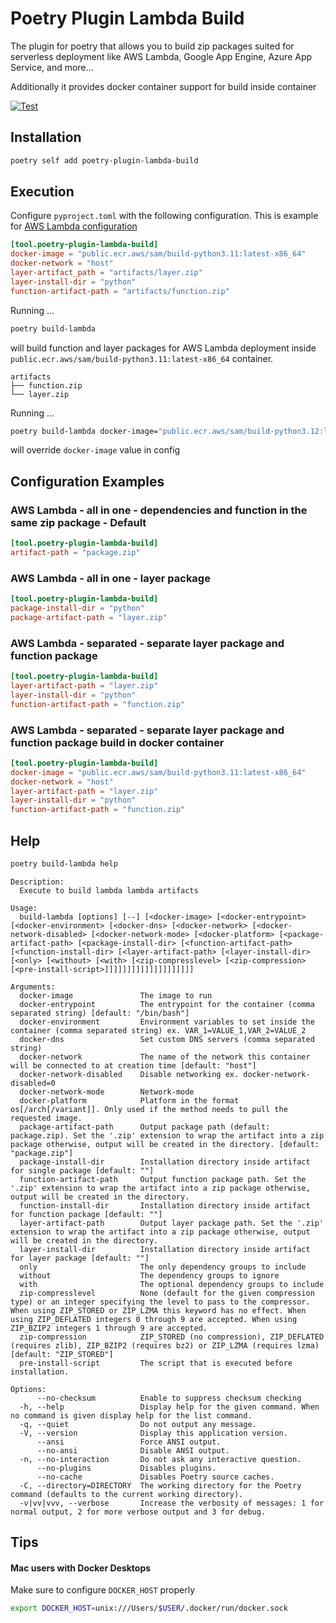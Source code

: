 # Poetry Plugin Lambda Build

The plugin for poetry that allows you to build zip packages suited for serverless deployment like AWS Lambda, Google App Engine, Azure App Service, and more...

Additionally it provides docker container support for build inside container

[![Test](https://github.com/micmurawski/poetry-plugin-lambda-build/actions/workflows/test.yml/badge.svg)](https://github.com/micmurawski/poetry-plugin-lambda-build/actions/workflows/test.yml)

## Installation

```bash
poetry self add poetry-plugin-lambda-build
```

## Execution

Configure `pyproject.toml` with the following configuration. This is example for [AWS Lambda configuration](#aws)

```.toml
[tool.poetry-plugin-lambda-build]
docker-image = "public.ecr.aws/sam/build-python3.11:latest-x86_64"
docker-network = "host"
layer-artifact_path = "artifacts/layer.zip"
layer-install-dir = "python"
function-artifact-path = "artifacts/function.zip"
```

Running ...

```bash
poetry build-lambda
```
will build function and layer packages for AWS Lambda deployment inside `public.ecr.aws/sam/build-python3.11:latest-x86_64` container.

```
artifacts
├── function.zip
└── layer.zip
```

Running ...

```bash
poetry build-lambda docker-image="public.ecr.aws/sam/build-python3.12:latest-x86_64"
```

will override `docker-image` value in config 

## Configuration Examples
### AWS Lambda - all in one - dependencies and function in the same zip package - Default

```.toml
[tool.poetry-plugin-lambda-build]
artifact-path = "package.zip"
```

### AWS Lambda - all in one - layer package
```.toml
[tool.poetry-plugin-lambda-build]
package-install-dir = "python"
package-artifact-path = "layer.zip"
```
### AWS Lambda - separated - separate layer package and function package

```.toml
[tool.poetry-plugin-lambda-build]
layer-artifact-path = "layer.zip"
layer-install-dir = "python"
function-artifact-path = "function.zip"
```
### <a name="aws"></a>AWS Lambda - separated - separate layer package and function package build in docker container

```.toml
[tool.poetry-plugin-lambda-build]
docker-image = "public.ecr.aws/sam/build-python3.11:latest-x86_64"
docker-network = "host"
layer-artifact-path = "layer.zip"
layer-install-dir = "python"
function-artifact-path = "function.zip"
```

## Help

```bash
poetry build-lambda help
```

```
Description:
  Execute to build lambda lambda artifacts

Usage:
  build-lambda [options] [--] [<docker-image> [<docker-entrypoint> [<docker-environment> [<docker-dns> [<docker-network> [<docker-network-disabled> [<docker-network-mode> [<docker-platform> [<package-artifact-path> [<package-install-dir> [<function-artifact-path> [<function-install-dir> [<layer-artifact-path> [<layer-install-dir> [<only> [<without> [<with> [<zip-compresslevel> [<zip-compression> [<pre-install-script>]]]]]]]]]]]]]]]]]]]]

Arguments:
  docker-image               The image to run
  docker-entrypoint          The entrypoint for the container (comma separated string) [default: "/bin/bash"]
  docker-environment         Environment variables to set inside the container (comma separated string) ex. VAR_1=VALUE_1,VAR_2=VALUE_2
  docker-dns                 Set custom DNS servers (comma separated string)
  docker-network             The name of the network this container will be connected to at creation time [default: "host"]
  docker-network-disabled    Disable networking ex. docker-network-disabled=0
  docker-network-mode        Network-mode
  docker-platform            Platform in the format os[/arch[/variant]]. Only used if the method needs to pull the requested image.
  package-artifact-path      Output package path (default: package.zip). Set the '.zip' extension to wrap the artifact into a zip package otherwise, output will be created in the directory. [default: "package.zip"]
  package-install-dir        Installation directory inside artifact for single package [default: ""]
  function-artifact-path     Output function package path. Set the '.zip' extension to wrap the artifact into a zip package otherwise, output will be created in the directory.
  function-install-dir       Installation directory inside artifact for function package [default: ""]
  layer-artifact-path        Output layer package path. Set the '.zip' extension to wrap the artifact into a zip package otherwise, output will be created in the directory.
  layer-install-dir          Installation directory inside artifact for layer package [default: ""]
  only                       The only dependency groups to include
  without                    The dependency groups to ignore
  with                       The optional dependency groups to include
  zip-compresslevel          None (default for the given compression type) or an integer specifying the level to pass to the compressor. When using ZIP_STORED or ZIP_LZMA this keyword has no effect. When using ZIP_DEFLATED integers 0 through 9 are accepted. When using ZIP_BZIP2 integers 1 through 9 are accepted.
  zip-compression            ZIP_STORED (no compression), ZIP_DEFLATED (requires zlib), ZIP_BZIP2 (requires bz2) or ZIP_LZMA (requires lzma) [default: "ZIP_STORED"]
  pre-install-script         The script that is executed before installation.

Options:
      --no-checksum          Enable to suppress checksum checking
  -h, --help                 Display help for the given command. When no command is given display help for the list command.
  -q, --quiet                Do not output any message.
  -V, --version              Display this application version.
      --ansi                 Force ANSI output.
      --no-ansi              Disable ANSI output.
  -n, --no-interaction       Do not ask any interactive question.
      --no-plugins           Disables plugins.
      --no-cache             Disables Poetry source caches.
  -C, --directory=DIRECTORY  The working directory for the Poetry command (defaults to the current working directory).
  -v|vv|vvv, --verbose       Increase the verbosity of messages: 1 for normal output, 2 for more verbose output and 3 for debug.
```

## Tips
#### Mac users with Docker Desktops
Make sure to configure `DOCKER_HOST` properly
```bash
export DOCKER_HOST=unix:///Users/$USER/.docker/run/docker.sock
```